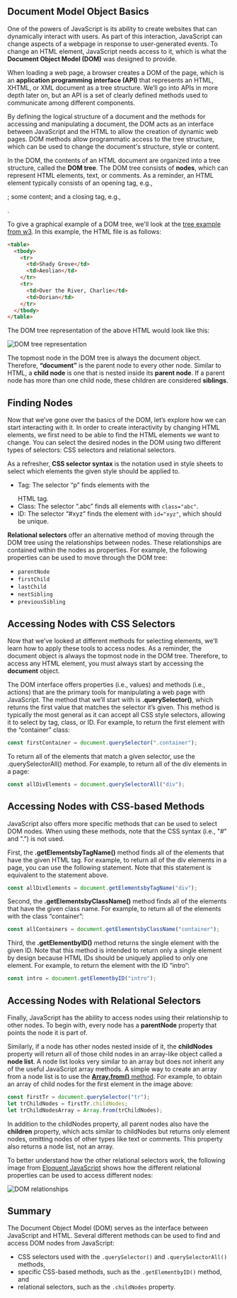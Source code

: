 ## Document Model Object Basics

One of the powers of JavaScript is its ability to create websites that can dynamically interact with users. As part of this interaction, JavaScript can change aspects of a webpage in response to user-generated events. To change an HTML element, JavaScript needs access to it, which is what the **Document Object Model (DOM)** was designed to provide. 

When loading a web page, a browser creates a DOM of the page, which is an **application programming interface (API)** that represents an HTML, XHTML, or XML document as a tree structure. We’ll go into APIs in more depth later on, but an API is a set of clearly defined methods used to communicate among different components. 

By defining the logical structure of a document and the methods for accessing and manipulating a document, the DOM acts as an interface between JavaScript and the HTML to allow the creation of dynamic web pages. DOM methods allow programmatic access to the tree structure, which can be used to change the document's structure, style or content.

In the DOM, the contents of an HTML document are organized into a tree structure, called the **DOM tree**. The DOM tree consists of **nodes**, which can represent HTML elements, text, or comments. As a reminder, an HTML element typically consists of an opening tag, e.g., <p>; some content; and a closing tag, e.g., </p>. 

To give a graphical example of a DOM tree, we'll look at the [tree example from w3](https://www.w3.org/TR/DOM-Level-3-Core/introduction.html). In this example, the HTML file is as follows:
```html
<table>
  <tbody> 
    <tr> 
      <td>Shady Grove</td>
      <td>Aeolian</td> 
    </tr> 
    <tr>
      <td>Over the River, Charlie</td>        
      <td>Dorian</td> 
    </tr> 
  </tbody>
</table>
```

The DOM tree representation of the above HTML would look like this:

![DOM tree representation]({{leila-alderman.github.io}}/assets/DOMtable.png)

The topmost node in the DOM tree is always the document object. Therefore, **“document”** is the parent node to every other node. Similar to HTML, a **child node** is one that is nested inside its **parent node**. If a parent node has more than one child node, these children are considered **siblings**.

## Finding Nodes

Now that we’ve gone over the basics of the DOM, let’s explore how we can start interacting with it. In order to create interactivity by changing HTML elements, we first need to be able to find the HTML elements we want to change. You can select the desired nodes in the DOM using two different types of selectors: CSS selectors and relational selectors.

As a refresher, **CSS selector syntax** is the notation used in style sheets to select which elements the given style should be applied to. 

 * Tag: The selector “p” finds elements with the <p></p> HTML tag.
 * Class: The selector “.abc” finds all elements with `class="abc"`.
 * ID: The selector “#xyz” finds the element with `id="xyz"`, which should be unique.

**Relational selectors** offer an alternative method of moving through the DOM tree using the relationships between nodes. These relationships are contained within the nodes as properties. For example, the following properties can be used to move through the DOM tree:

 * `parentNode`
 * `firstChild`
 * `lastChild`
 * `nextSibling`
 * `previousSibling`

## Accessing Nodes with CSS Selectors

Now that we’ve looked at different methods for selecting elements, we’ll learn how to apply these tools to access nodes. As a reminder, the document object is always the topmost node in the DOM tree. Therefore, to access any HTML element, you must always start by accessing the **document** object.

The DOM interface offers properties (i.e., values) and methods (i.e., actions) that are the primary tools for manipulating a web page with JavaScript. The method that we’ll start with is **.querySelector()**, which returns the first value that matches the selector it’s given. This method is typically the most general as it can accept all CSS style selectors, allowing it to select by tag, class, or ID. For example, to return the first element with the “container” class:

```javascript
const firstContainer = document.querySelector(".container");
```


To return all of the elements that match a given selector, use the .querySelectorAll() method. For example, to return all of the div elements in a page:

```javascript
const allDivElements = document.querySelectorAll("div");
```


## Accessing Nodes with CSS-based Methods

JavaScript also offers more specific methods that can be used to select DOM nodes. When using these methods, note that the CSS syntax (i.e., "#" and ".") is not used. 

First, the **.getElementsbyTagName()** method finds all of the elements that have the given HTML tag. For example, to return all of the div elements in a page, you can use the following statement. Note that this statement is equivalent to the statement above.

```javascript
const allDivElements = document.getElementsbyTagName("div");
```


Second, the **.getElementsbyClassName()** method finds all of the elements that have the given class name. For example, to return all of the elements with the class “container”:

```javascript
const allContainers = document.getElementsbyClassName("container"); 
```


Third, the **.getElementbyID()** method returns the single element with the given ID. Note that this method is intended to return only a single element by design because HTML IDs should be uniquely applied to only one element. For example, to return the element with the ID “intro”:

```javascript
const intro = document.getElementbyID("intro");
```


## Accessing Nodes with Relational Selectors

Finally, JavaScript has the ability to access nodes using their relationship to other nodes. To begin with, every node has a **parentNode** property that points the node it is part of. 

Similarly, if a node has other nodes nested inside of it, the **childNodes** property will return all of those child nodes in an array-like object called a **node list**. A node list looks very similar to an array but does not inherit any of the useful JavaScript array methods. A simple way to create an array from a node list is to use the [**Array.from()** method](https://developer.mozilla.org/en-US/docs/Web/JavaScript/Reference/Global_Objects/Array/from). For example, to obtain an array of child nodes for the first <tr> element in the image above:

```javascript
const firstTr = document.querySelector("tr");
let trChildNodes = firstTr.childNodes;
let trChildNodesArray = Array.from(trChildNodes);
```


In addition to the childNodes property, all parent nodes also have the **children** property, which acts similar to childNodes but returns only element nodes, omitting nodes of other types like text or comments. This property also returns a node list, not an array.

To better understand how the other relational selectors work, the following image from [Eloquent JavaScript](http://eloquentjavascript.net/14_dom.html) shows how the different relational properties can be used to access different nodes:

![DOM relationships]({{leila-alderman.github.io}}/assets/DOMrelations.svg)


## Summary

The Document Object Model (DOM) serves as the interface between JavaScript and HTML. Several different methods can be used to find and access DOM nodes from JavaScript: 

 * CSS selectors used with the `.querySelector()` and `.querySelectorAll()` methods,
 * specific CSS-based methods, such as the `.getElementbyID()` method, and
 * relational selectors, such as the `.childNodes` property. 